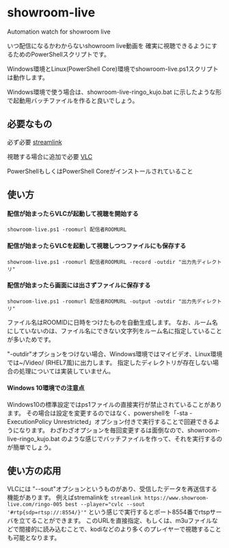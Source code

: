 # showroom-live
Automation watch for showroom live


いつ配信になるかわからないshowroom live動画を
確実に視聴できるようにするためのPowerShellスクリプトです。

Windows環境とLinux(PowerShell Core)環境でshowroom-live.ps1スクリプトは動作します。

Windows環境で使う場合は、showroom-live-ringo_kujo.bat に示したような形で起動用バッチファイルを作ると良いでしょう。


## 必要なもの
必ず必要
[streamlink](https://github.com/streamlink/streamlink)

視聴する場合に追加で必要
[VLC](https://www.videolan.org/)

PowerShellもしくはPowerShell Coreがインストールされていること

## 使い方
#### 配信が始まったらVLCが起動して視聴を開始する
~~~
showroom-live.ps1 -roomurl 配信者ROOMURL
~~~

#### 配信が始まったらVLCを起動して視聴しつつファイルにも保存する
~~~
showroom-live.ps1 -roomurl 配信者ROOMURL -record -outdir "出力先ディレクトリ"
~~~

#### 配信が始まったら画面には出さずファイルに保存する
~~~
showroom-live.ps1 -roomurl 配信者ROOMURL -output -outdir "出力先ディレクトリ"
~~~
ファイル名はROOMIDに日時をつけたものを自動生成します。
なお、ルーム名にしていないのは、ファイル名にできない文字列をルーム名に指定していることが多いためです。

"-outdir"オプションをつけない場合、Windows環境ではマイビデオ、Linux環境では~/Video/ (RHEL7風)に出力します。
指定したディレクトリが存在しない場合の処理については実装していません。

#### Windows 10環境での注意点
Windows10の標準設定ではps1ファイルの直接実行が禁止されていることがあります。
その場合は設定を変更するのではなく、powershellを「-sta -ExecutionPolicy Unrestricted」オプション付きで実行することで回避できるようになります。
わざわざオプションを毎回変更するは面倒なので、showroom-live-ringo_kujo.bat のような感じでバッチファイルを作って、それを実行するのが簡単でしょう。

## 使い方の応用
VLCには "--sout"オプションというものがあり、受信したデータを再送信する機能があります。
例えばstremalinkを `streamlink https://www.showroom-live.com/ringo-005 best --player="cvlc --sout '#rtp{sdp=rtsp://:8554/}'"` という感じで実行するとポート8554番でrtspサーバを立てることができます。
このURLを直接指定、もしくは、m3uファイルなどで間接的に読み込むことで、kodiなどのより多くのプレイヤーで視聴することも可能となります。

